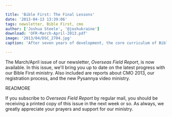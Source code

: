 ```yaml
---

title: 'Bible First: The Final Lessons'
date: '2013-04-13 13:39:06'
tags: newsletter, Bible First, cmo
author: ['Joshua Steele', '@joshukraine']
download: 'OFR-March-April-2013.pdf'
image: '2013/04/DSC_2704.jpg'
caption: 'After seven years of development, the core curriculum of Bible First is now complete. The manuscripts of lessons 19 and 20 were recently finalized, and these lessons are now being prepared for print in English and Ukrainian.'

---
```


The March/April issue of our newsletter, *Overseas Field Report*, is now available. In this issue, we'll bring you up to date on the latest progress with our Bible First ministry. Also included are reports about CMO 2013, our registration process, and the new Pysannya video ministry.

READMORE

If you subscribe to *Overseas Field Report* by regular mail, you should be receiving a printed copy of this issue in the next week or so. As always, we greatly appreciate your prayers and support for our ministry.
